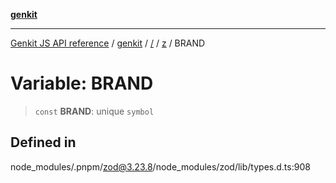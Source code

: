 [**genkit**](../../../README.md)

***

[Genkit JS API reference](../../../../README.md) / [genkit](../../../README.md) / [/](../../../README.md) / [z](../README.md) / BRAND

# Variable: BRAND

> `const` **BRAND**: unique `symbol`

## Defined in

node\_modules/.pnpm/zod@3.23.8/node\_modules/zod/lib/types.d.ts:908
